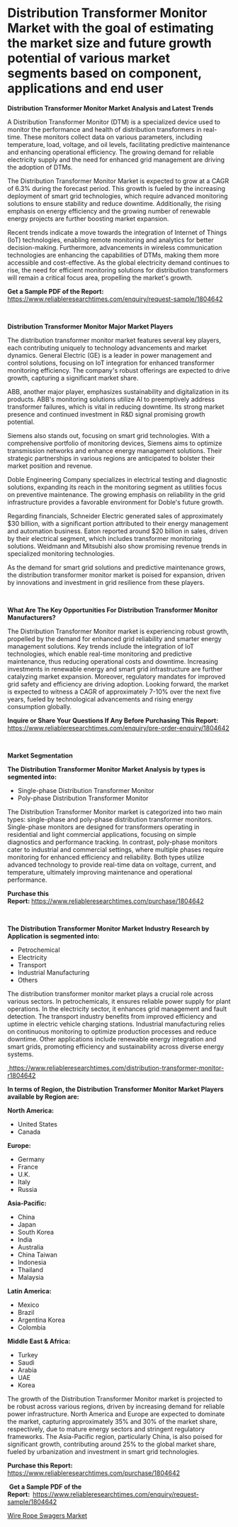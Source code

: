 <p><h1>Distribution Transformer Monitor Market with the goal of estimating the market size and future growth potential of various market segments based on component, applications and end user</h1></p><p><strong>Distribution Transformer Monitor Market Analysis and Latest Trends</strong></p>
<p><p>A Distribution Transformer Monitor (DTM) is a specialized device used to monitor the performance and health of distribution transformers in real-time. These monitors collect data on various parameters, including temperature, load, voltage, and oil levels, facilitating predictive maintenance and enhancing operational efficiency. The growing demand for reliable electricity supply and the need for enhanced grid management are driving the adoption of DTMs.</p><p>The Distribution Transformer Monitor Market is expected to grow at a CAGR of 6.3% during the forecast period. This growth is fueled by the increasing deployment of smart grid technologies, which require advanced monitoring solutions to ensure stability and reduce downtime. Additionally, the rising emphasis on energy efficiency and the growing number of renewable energy projects are further boosting market expansion. </p><p>Recent trends indicate a move towards the integration of Internet of Things (IoT) technologies, enabling remote monitoring and analytics for better decision-making. Furthermore, advancements in wireless communication technologies are enhancing the capabilities of DTMs, making them more accessible and cost-effective. As the global electricity demand continues to rise, the need for efficient monitoring solutions for distribution transformers will remain a critical focus area, propelling the market's growth.</p></p>
<p><strong>Get a Sample PDF of the Report:&nbsp;</strong> <a href="https://www.reliableresearchtimes.com/enquiry/request-sample/1804642?utm_campaign=2308&utm_medium=2&utm_source=Github&utm_content=ia&utm_term=19022025&utm_id=distribution-transformer-monitor">https://www.reliableresearchtimes.com/enquiry/request-sample/1804642</a></p>
<p>&nbsp;</p>
<p><strong>Distribution Transformer Monitor Major Market Players</strong></p>
<p><p>The distribution transformer monitor market features several key players, each contributing uniquely to technology advancements and market dynamics. General Electric (GE) is a leader in power management and control solutions, focusing on IoT integration for enhanced transformer monitoring efficiency. The company's robust offerings are expected to drive growth, capturing a significant market share.</p><p>ABB, another major player, emphasizes sustainability and digitalization in its products. ABB's monitoring solutions utilize AI to preemptively address transformer failures, which is vital in reducing downtime. Its strong market presence and continued investment in R&D signal promising growth potential.</p><p>Siemens also stands out, focusing on smart grid technologies. With a comprehensive portfolio of monitoring devices, Siemens aims to optimize transmission networks and enhance energy management solutions. Their strategic partnerships in various regions are anticipated to bolster their market position and revenue.</p><p>Doble Engineering Company specializes in electrical testing and diagnostic solutions, expanding its reach in the monitoring segment as utilities focus on preventive maintenance. The growing emphasis on reliability in the grid infrastructure provides a favorable environment for Doble's future growth.</p><p>Regarding financials, Schneider Electric generated sales of approximately $30 billion, with a significant portion attributed to their energy management and automation business. Eaton reported around $20 billion in sales, driven by their electrical segment, which includes transformer monitoring solutions. Weidmann and Mitsubishi also show promising revenue trends in specialized monitoring technologies.</p><p>As the demand for smart grid solutions and predictive maintenance grows, the distribution transformer monitor market is poised for expansion, driven by innovations and investment in grid resilience from these players.</p></p>
<p>&nbsp;</p>
<p><strong>What Are The Key Opportunities For Distribution Transformer Monitor Manufacturers?</strong></p>
<p><p>The Distribution Transformer Monitor market is experiencing robust growth, propelled by the demand for enhanced grid reliability and smarter energy management solutions. Key trends include the integration of IoT technologies, which enable real-time monitoring and predictive maintenance, thus reducing operational costs and downtime. Increasing investments in renewable energy and smart grid infrastructure are further catalyzing market expansion. Moreover, regulatory mandates for improved grid safety and efficiency are driving adoption. Looking forward, the market is expected to witness a CAGR of approximately 7-10% over the next five years, fueled by technological advancements and rising energy consumption globally.</p></p>
<p><strong>Inquire or Share Your Questions If Any Before Purchasing This Report:</strong> <a href="https://www.reliableresearchtimes.com/enquiry/pre-order-enquiry/1804642?utm_campaign=2308&utm_medium=2&utm_source=Github&utm_content=ia&utm_term=19022025&utm_id=distribution-transformer-monitor">https://www.reliableresearchtimes.com/enquiry/pre-order-enquiry/1804642</a></p>
<p>&nbsp;</p>
<p><strong>Market Segmentation</strong></p>
<p><strong>The Distribution Transformer Monitor Market Analysis by types is segmented into:</strong></p>
<p><ul><li>Single-phase Distribution Transformer Monitor</li><li>Poly-phase Distribution Transformer Monitor</li></ul></p>
<p><p>The Distribution Transformer Monitor market is categorized into two main types: single-phase and poly-phase distribution transformer monitors. Single-phase monitors are designed for transformers operating in residential and light commercial applications, focusing on simple diagnostics and performance tracking. In contrast, poly-phase monitors cater to industrial and commercial settings, where multiple phases require monitoring for enhanced efficiency and reliability. Both types utilize advanced technology to provide real-time data on voltage, current, and temperature, ultimately improving maintenance and operational performance.</p></p>
<p><strong>Purchase this Report:&nbsp;</strong><a href="https://www.reliableresearchtimes.com/purchase/1804642?utm_campaign=2308&utm_medium=2&utm_source=Github&utm_content=ia&utm_term=19022025&utm_id=distribution-transformer-monitor">https://www.reliableresearchtimes.com/purchase/1804642</a></p>
<p>&nbsp;</p>
<p><strong>The Distribution Transformer Monitor Market Industry Research by Application is segmented into:</strong></p>
<p><ul><li>Petrochemical</li><li>Electricity</li><li>Transport</li><li>Industrial Manufacturing</li><li>Others</li></ul></p>
<p><p>The distribution transformer monitor market plays a crucial role across various sectors. In petrochemicals, it ensures reliable power supply for plant operations. In the electricity sector, it enhances grid management and fault detection. The transport industry benefits from improved efficiency and uptime in electric vehicle charging stations. Industrial manufacturing relies on continuous monitoring to optimize production processes and reduce downtime. Other applications include renewable energy integration and smart grids, promoting efficiency and sustainability across diverse energy systems.</p></p>
<p><a href="https://www.reliableresearchtimes.com/distribution-transformer-monitor-r1804642?utm_campaign=2308&utm_medium=2&utm_source=Github&utm_content=ia&utm_term=19022025&utm_id=distribution-transformer-monitor">&nbsp;https://www.reliableresearchtimes.com/distribution-transformer-monitor-r1804642</a></p>
<p><strong>In terms of Region, the Distribution Transformer Monitor Market Players available by Region are:</strong></p>
<p>
    <p> <strong> North America: </strong>
        <ul>
            <li>United States</li>
            <li>Canada</li>
        </ul>
        </p> 
    <p> <strong> Europe: </strong>
        <ul>
            <li>Germany</li>
            <li>France</li>
            <li>U.K.</li>
            <li>Italy</li>
            <li>Russia</li>
        </ul>
        </p> 
    <p> <strong> Asia-Pacific: </strong>
        <ul>
            <li>China</li>
            <li>Japan</li>
            <li>South Korea</li>
            <li>India</li>
            <li>Australia</li>
            <li>China Taiwan</li>
            <li>Indonesia</li>
            <li>Thailand</li>
            <li>Malaysia</li>
        </ul>
        </p> 
    <p> <strong> Latin America: </strong>
        <ul>
            <li>Mexico</li>
            <li>Brazil</li>
            <li>Argentina Korea</li>
            <li>Colombia</li>
        </ul>
        </p> 
    <p> <strong> Middle East & Africa: </strong>
        <ul>
            <li>Turkey</li>
            <li>Saudi</li>
            <li>Arabia</li>
            <li>UAE</li>
            <li>Korea</li>
        </ul>
    </p>
    </p>
<p><p>The growth of the Distribution Transformer Monitor market is projected to be robust across various regions, driven by increasing demand for reliable power infrastructure. North America and Europe are expected to dominate the market, capturing approximately 35% and 30% of the market share, respectively, due to mature energy sectors and stringent regulatory frameworks. The Asia-Pacific region, particularly China, is also poised for significant growth, contributing around 25% to the global market share, fueled by urbanization and investment in smart grid technologies.</p></p>
<p><strong>Purchase this Report: </strong><a href="https://www.reliableresearchtimes.com/purchase/1804642?utm_campaign=2308&utm_medium=2&utm_source=Github&utm_content=ia&utm_term=19022025&utm_id=distribution-transformer-monitor">https://www.reliableresearchtimes.com/purchase/1804642</a></p>
<p>&nbsp;<strong>Get a Sample PDF of the Report:&nbsp;&nbsp;</strong><a href="https://www.reliableresearchtimes.com/enquiry/request-sample/1804642?utm_campaign=2308&utm_medium=2&utm_source=Github&utm_content=ia&utm_term=19022025&utm_id=distribution-transformer-monitor">https://www.reliableresearchtimes.com/enquiry/request-sample/1804642</a></p>
<p><strong></strong></p>
<p><p><a href="https://github.com/domoniqueluoma76/Market-Research-Report-List-1/blob/main/wire-rope-swagers-market.md?utm_campaign=2308&utm_medium=2&utm_source=Github&utm_content=ia&utm_term=19022025&utm_id=distribution-transformer-monitor">Wire Rope Swagers Market</a></p></p>